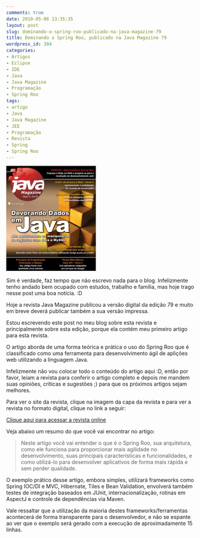```yaml
---
comments: true
date: 2010-05-06 13:35:35
layout: post
slug: dominando-o-spring-roo-publicado-na-java-magazine-79
title: Dominando o Spring Roo, publicado na Java Magazine 79
wordpress_id: 384
categories:
- Artigos
- Eclipse
- IDE
- Java
- Java Magazine
- Programação
- Spring Roo
tags:
- artigo
- Java
- Java Magazine
- JEE
- Programação
- Revista
- Spring
- Spring Roo
---
```


[![Java Magazine 79](/images/2010/05/capaOnline_79.jpg)](http://www.devmedia.com.br/javamagazine/)

Sim é verdade, faz tempo que não escrevo nada para o blog. Infelizmente tenho andado bem ocupado com estudos, trabalho e família, mas hoje trago nesse post uma boa notícia. :D

Hoje a revista Java Magazine publicou a versão digital da edição 79 e muito em breve deverá publicar também a sua versão impressa.

Estou escrevendo este post no meu blog sobre esta revista e principalmente sobre esta edição, porque ela contém meu primeiro artigo para esta revista.

O artigo aborda de uma forma teórica e prática o uso do Spring Roo que é classificado como uma ferramenta para desenvolvimento ágil de aplições web utilizando a linguagem Java.

Infelizmente não vou colocar todo o conteúdo do artigo aqui :D, então por favor, leiam a revista para conferir o artigo completo e depois me mandem suas opiniões, críticas e sugestões ;) para que os próximos artigos sejam melhores.

Para ver o site da revista, clique na imagem da capa da revista e para ver a revista no formato digital, clique no link a seguir:

[ Clique aqui para acessar a revista online ](http://www.devmedia.com.br/post-16801-Revista-Java-Magazine-79.html)

Veja abaixo um resumo do que você vai encontrar no artigo:


> Neste artigo você vai entender o que é o Spring Roo, sua arquitetura, como ele funciona para proporcionar mais agilidade no desenvolvimento, suas principais características e funcionalidades, e como utilizá-lo para desenvolver aplicativos de forma mais rápida e sem perder qualidade.

O exemplo prático desse artigo, embora simples, utilizará frameworks como Spring IOC/DI e MVC, Hibernate, Tiles e Bean Validation, envolverá também testes de integração baseados em JUnit, internacionalização, rotinas em AspectJ e controle de dependências via Maven.

Vale ressaltar que a utilização da maioria destes frameworks/ferramentas acontecerá de forma transparente para o desenvolvedor, e não se espante ao ver que o exemplo será gerado com a execução de aproximadamente 15 linhas.